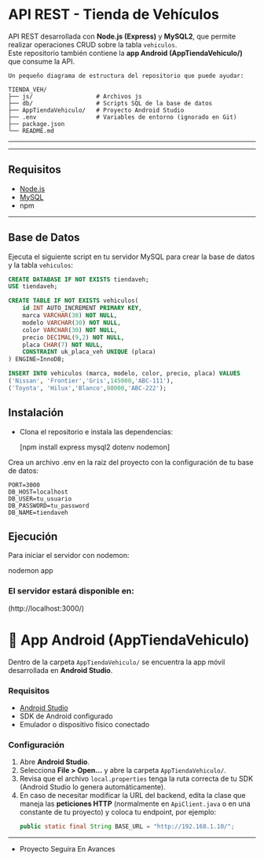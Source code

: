 # API REST - Tienda de Vehículos

API REST desarrollada con **Node.js (Express)** y **MySQL2**, que permite realizar operaciones CRUD sobre la tabla `vehiculos`.  
Este repositorio también contiene la **app Android (AppTiendaVehiculo/)** que consume la API.


```
Un pequeño diagrama de estructura del repositorio que puede ayudar:

TIENDA_VEH/
├── js/                  # Archivos js
├── db/                  # Scripts SQL de la base de datos
├── AppTiendaVehiculo/   # Proyecto Android Studio
├── .env                 # Variables de entorno (ignorado en Git)
├── package.json
└── README.md
```

---

---

## Requisitos

- [Node.js](https://nodejs.org/)
- [MySQL](https://dev.mysql.com/downloads/)
- npm 

---

## Base de Datos

Ejecuta el siguiente script en tu servidor MySQL para crear la base de datos y la tabla `vehiculos`:

```sql
CREATE DATABASE IF NOT EXISTS tiendaveh;
USE tiendaveh;

CREATE TABLE IF NOT EXISTS vehiculos(
    id INT AUTO_INCREMENT PRIMARY KEY,
    marca VARCHAR(30) NOT NULL,
    modelo VARCHAR(30) NOT NULL,
    color VARCHAR(30) NOT NULL,
    precio DECIMAL(9,2) NOT NULL,
    placa CHAR(7) NOT NULL,
    CONSTRAINT uk_placa_veh UNIQUE (placa)
) ENGINE=InnoDB;

INSERT INTO vehiculos (marca, modelo, color, precio, placa) VALUES
('Nissan', 'Frontier','Gris',145000,'ABC-111'),
('Toyota', 'Hilux','Blanco',98000,'ABC-222');
```

## Instalación

- Clona el repositorio e instala las dependencias:

  [npm install express mysql2 dotenv nodemon]


Crea un archivo .env en la raíz del proyecto con la configuración de tu base de datos:

```
PORT=3000
DB_HOST=localhost
DB_USER=tu_usuario
DB_PASSWORD=tu_password
DB_NAME=tiendaveh
```
## Ejecución

Para iniciar el servidor con nodemon:

nodemon app


### El servidor estará disponible en:

(http://localhost:3000/)

# 📱 App Android (AppTiendaVehiculo)

Dentro de la carpeta `AppTiendaVehiculo/` se encuentra la app móvil desarrollada en **Android Studio**.

### Requisitos
- [Android Studio](https://developer.android.com/studio)
- SDK de Android configurado
- Emulador o dispositivo físico conectado

### Configuración
1. Abre **Android Studio**.
2. Selecciona **File > Open...** y abre la carpeta `AppTiendaVehiculo/`.
3. Revisa que el archivo `local.properties` tenga la ruta correcta de tu SDK (Android Studio lo genera automáticamente).
4. En caso de necesitar modificar la URL del backend, edita la clase que maneja las **peticiones HTTP** (normalmente en `ApiClient.java` o en una constante de tu proyecto) y coloca tu endpoint, por ejemplo:
   ```java
   public static final String BASE_URL = "http://192.168.1.10/"; 

---
* Proyecto Seguira En Avances 
